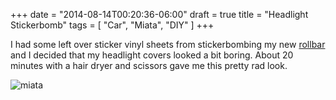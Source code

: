 +++
date = "2014-08-14T00:20:36-06:00"
draft = true
title = "Headlight Stickerbomb"
tags = [ "Car", "Miata", "DIY" ]
+++

I had some left over sticker vinyl sheets from stickerbombing my new [rollbar](/posts/rollbar_stickerbomb/) and I decided that my headlight covers looked a bit boring. <!--more-->About 20 minutes with a hair dryer and scissors gave me this pretty rad look.

![miata](https://farm4.staticflickr.com/3890/15369961006_dcb95c6b91_c.jpg)
